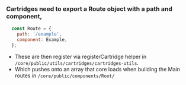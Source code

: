 ### Cartridges need to export a Route object with a path and component,

  ```javascript
    const Route = {
      path: '/example',
      component: Example,
    };
  ```

  * These are then register via registerCartridge helper in `/core/public/utils/cartridges/cartridges-utils`.
  * Which pushes onto an array that core loads when building the Main routes in `/core/public/components/Root/`

